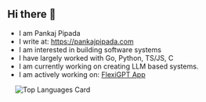 ## Hi there 👋

<!--
**ppipada/ppipada** is a ✨ _special_ ✨ repository because its `README.md` (this file) appears on your GitHub profile.

Here are some ideas to get you started:

- 🔭 I’m currently working on ...
- 🌱 I’m currently learning ...
- 👯 I’m looking to collaborate on ...
- 🤔 I’m looking for help with ...
- 💬 Ask me about ...
- 📫 How to reach me: ...
- 😄 Pronouns: ...
- ⚡ Fun fact: ...
-->

- I am Pankaj Pipada
- I write at: https://pankajpipada.com
- I am interested in building software systems
- I have largely worked with Go, Python, TS/JS, C
- I am currently working on creating LLM based systems.
- I am actively working on: [FlexiGPT App](https://github.com/ppipada/flexigpt)

<!--
![Github Stats](https://github-readme-stats.vercel.app/api?username=ppipada&show_icons=true&theme=graywhite)

![Top Languages Card](https://github-readme-stats.vercel.app/api/top-langs/?username=ppipada&show_icons=true&theme=graywhite)
![Github Stats](https://github-readme-stats-ppipadas-projects.vercel.app/api?username=ppipada&hide_rank=true&layout=compact&show_icons=true&theme=graywhite)

-->
&nbsp;&nbsp;&nbsp;&nbsp;![Top Languages Card](https://github-readme-stats-ppipadas-projects.vercel.app/api/top-langs/?username=ppipada&layout=donut&exclude_repo=ppipada.github.io&show_icons=true&theme=swift)

